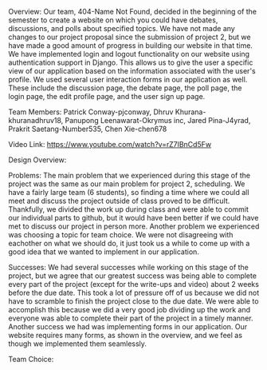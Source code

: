 Overview: 
Our team, 404-Name Not Found, decided in the beginning of the semester to create a website on which you could have debates, discussions, and polls about specified topics. We have not made any changes to our project proposal since the submission of project 2, but we have made a good amount of progress in building our website in that time. We have implemented login and logout functionality on our website using authentication support in Django. This allows us to give the user a specific view of our application based on the information associated with the user's profile. We used several user interaction forms in our application as well. These include the discussion page, the debate page, the poll page, the login page, the edit profile page, and the user sign up page. 


Team Members:
Patrick Conway-pjconway, Dhruv Khurana-khuranadhruv18, Panupong Leenawarat-Okrymus inc, Jared Pina-J4yrad, Prakrit Saetang-Number535, Chen Xie-chen678


Video Link:
https://www.youtube.com/watch?v=rZ7IBnCd5Fw

Design Overview:



Problems:
The main problem that we experienced during this stage of the project was the same as our main problem for project 2, scheduling. We have a fairly large team (6 students), so finding a time where we could all meet and discuss the project outside of class proved to be difficult. Thankfully, we divided the work up during class and were able to commit our individual parts to github, but it would have been better if we could have met to discuss our project in person more. Another problem we experienced was choosing a topic for team choice. We were not disagreeing with eachother on what we should do, it just took us a while to come up with a good idea that we wanted to implement in our application.


Successes:
We had several successes while working on this stage of the project, but we agree that our greatest success was being able to complete every part of the project (except for the write-ups and video) about 2 weeks before the due date. This took a lot of pressure off of us because we did not have to scramble to finish the project close to the due date. We were able to accomplish this because we did a very good job dividing up the work and everyone was able to complete their part of the project in a timely manner. Another success we had was implementing forms in our application. Our website requires many forms, as shown in the overview, and we feel as though we implemented them seamlessly.


Team Choice:
